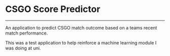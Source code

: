 # CSGO Score Predictor
---
An application to predict CSGO match outcome based on a teams recent match performance.

This was a test application to help reinforce a machine learning module I was doing at uni.
